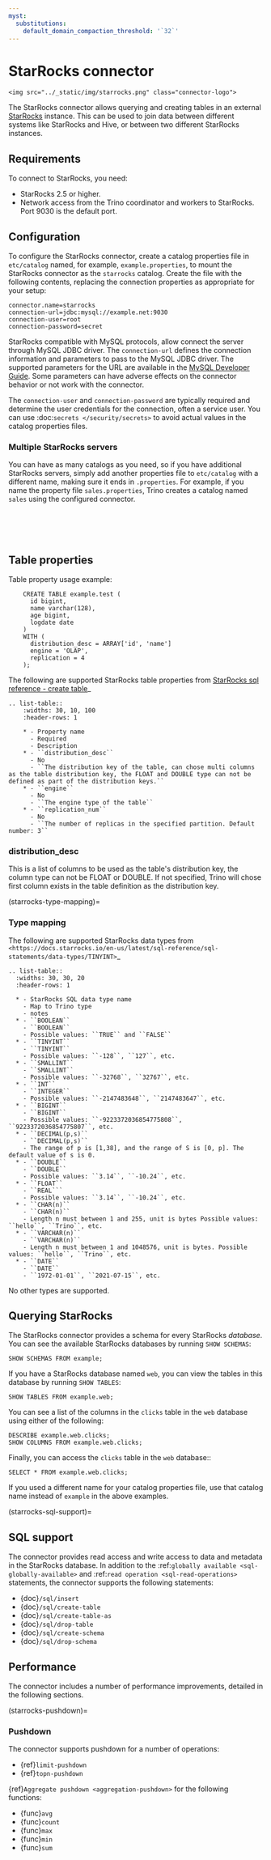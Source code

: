 ```yaml
---
myst:
  substitutions:
    default_domain_compaction_threshold: '`32`'
---
```


# StarRocks connector

```{raw} html
<img src="../_static/img/starrocks.png" class="connector-logo">
```

The StarRocks connector allows querying and creating tables in an external
[StarRocks](https://www.starrocks.io/) instance. This can be used to join data between different
systems like StarRocks and Hive, or between two different StarRocks instances.

## Requirements

To connect to StarRocks, you need:

- StarRocks 2.5 or higher.
- Network access from the Trino coordinator and workers to StarRocks.
  Port 9030 is the default port.

## Configuration

To configure the StarRocks connector, create a catalog properties file in
`etc/catalog` named, for example, `example.properties`, to mount the StarRocks
connector as the `starrocks` catalog. Create the file with the following contents,
replacing the connection properties as appropriate for your setup:

```text
connector.name=starrocks
connection-url=jdbc:mysql://example.net:9030
connection-user=root
connection-password=secret
```

StarRocks compatible with MySQL protocols, allow connect the server through MySQL JDBC driver.
The `connection-url` defines the connection information and parameters to pass
to the MySQL JDBC driver. The supported parameters for the URL are
available in the [MySQL Developer Guide](https://dev.mysql.com/doc/connector-j/8.0/en/connector-j-reference-configuration-properties.html).
Some parameters can have adverse effects on the connector behavior or not work with the connector.

The `connection-user` and `connection-password` are typically required and
determine the user credentials for the connection, often a service user. You can
use :doc:`secrets </security/secrets>` to avoid actual values in the catalog
properties files.

### Multiple StarRocks servers

You can have as many catalogs as you need, so if you have additional
StarRocks servers, simply add another properties file to `etc/catalog`
with a different name, making sure it ends in `.properties`. For
example, if you name the property file `sales.properties`, Trino
creates a catalog named `sales` using the configured connector.

```{include} jdbc-common-configurations.fragment
```

```{include} jdbc-domain-compaction-threshold.fragment
```

```{include} jdbc-procedures.fragment
```

```{include} jdbc-case-insensitive-matching.fragment
```

```{include} non-transactional-insert.fragment
```

## Table properties


Table property usage example:

```
    CREATE TABLE example.test (
      id bigint,
      name varchar(128),
      age bigint,
      logdate date
    )
    WITH (
      distribution_desc = ARRAY['id', 'name']
      engine = 'OLAP',
      replication = 4
    );
```

The following are supported StarRocks table properties from [StarRocks sql reference - create table](https://docs.starrocks.io/en-us/latest/sql-reference/sql-statements/data-definition/CREATE%20TABLE)_

```{eval-rst}
.. list-table::
    :widths: 30, 10, 100
    :header-rows: 1

    * - Property name
      - Required
      - Description
    * - ``distribution_desc``
      - No
      - ``The distribution key of the table, can chose multi columns as the table distribution key, the FLOAT and DOUBLE type can not be defined as part of the distribution keys.``
    * - ``engine``
      - No
      - ``The engine type of the table``
    * - ``replication_num``
      - No
      - ``The number of replicas in the specified partition. Default number: 3``
```

### distribution_desc

This is a list of columns to be used as the table's distribution key, the column type can not be FLOAT or DOUBLE. If not specified,
Trino will chose first column exists in the table definition as the distribution key.

(starrocks-type-mapping)=

### Type mapping

The following are supported StarRocks data types from `<https://docs.starrocks.io/en-us/latest/sql-reference/sql-statements/data-types/TINYINT>`_

```{eval-rst}
.. list-table::
  :widths: 30, 30, 20
  :header-rows: 1

  * - StarRocks SQL data type name
    - Map to Trino type
    - notes
  * - ``BOOLEAN``
    - ``BOOLEAN``
    - Possible values: ``TRUE`` and ``FALSE``
  * - ``TINYINT``
    - ``TINYINT``
    - Possible values: ``-128``, ``127``, etc.
  * - ``SMALLINT``
    - ``SMALLINT``
    - Possible values: ``-32768``, ``32767``, etc.
  * - ``INT``
    - ``INTEGER``
    - Possible values: ``-2147483648``, ``2147483647``, etc.
  * - ``BIGINT``
    - ``BIGINT``
    - Possible values: ``-9223372036854775808``, ``9223372036854775807``, etc.
  * - ``DECIMAL(p,s)``
    - ``DECIMAL(p,s)``
    - The range of p is [1,38], and the range of S is [0, p]. The default value of s is 0.
  * - ``DOUBLE``
    - ``DOUBLE``
    - Possible values: ``3.14``, ``-10.24``, etc.
  * - ``FLOAT``
    - ``REAL```
    - Possible values: ``3.14``, ``-10.24``, etc.
  * - ``CHAR(n)``
    - ``CHAR(n)``
    - Length n must between 1 and 255, unit is bytes Possible values: ``hello``, ``Trino``, etc.
  * - ``VARCHAR(n)``
    - ``VARCHAR(n)``
    - Length n must between 1 and 1048576, unit is bytes. Possible values: ``hello``, ``Trino``, etc.
  * - ``DATE``
    - ``DATE``
    - ``1972-01-01``, ``2021-07-15``, etc.
```

No other types are supported.

## Querying StarRocks

The StarRocks connector provides a schema for every StarRocks *database*.
You can see the available StarRocks databases by running `SHOW SCHEMAS`:

```
SHOW SCHEMAS FROM example;
```

If you have a StarRocks database named `web`, you can view the tables
in this database by running `SHOW TABLES`:

```
SHOW TABLES FROM example.web;
```

You can see a list of the columns in the `clicks` table in the `web` database
using either of the following:

```
DESCRIBE example.web.clicks;
SHOW COLUMNS FROM example.web.clicks;
```

Finally, you can access the `clicks` table in the `web` database::

```
SELECT * FROM example.web.clicks;
```

If you used a different name for your catalog properties file, use
that catalog name instead of `example` in the above examples.

(starrocks-sql-support)=

## SQL support

The connector provides read access and write access to data and metadata in the
StarRocks database. In addition to the :ref:`globally available <sql-globally-available>` and
:ref:`read operation <sql-read-operations>` statements, the connector supports
the following statements:

- {doc}`/sql/insert`
- {doc}`/sql/create-table`
- {doc}`/sql/create-table-as`
- {doc}`/sql/drop-table`
- {doc}`/sql/create-schema`
- {doc}`/sql/drop-schema`

## Performance

The connector includes a number of performance improvements, detailed in the
following sections.

(starrocks-pushdown)=

### Pushdown

The connector supports pushdown for a number of operations:

- {ref}`limit-pushdown`
- {ref}`topn-pushdown`

{ref}`Aggregate pushdown <aggregation-pushdown>` for the following functions:

- {func}`avg`
- {func}`count`
- {func}`max`
- {func}`min`
- {func}`sum`

```{include} pushdown-correctness-behavior.fragment
```

```{include} no-pushdown-text-type.fragment
```
